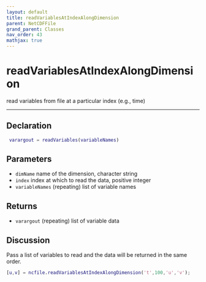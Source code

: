 ```yaml
---
layout: default
title: readVariablesAtIndexAlongDimension
parent: NetCDFFile
grand_parent: Classes
nav_order: 43
mathjax: true
---
```


#  readVariablesAtIndexAlongDimension

read variables from file at a particular index (e.g., time)


---

## Declaration
```matlab
 varargout = readVariables(variableNames)
```
## Parameters
+ `dimName`  name of the dimension, character string
+ `index`  index at which to read the data, positive integer
+ `variableNames`  (repeating) list of variable names

## Returns
+ `varargout`  (repeating) list of variable data

## Discussion

  Pass a list of variables to read and the data will be
  returned in the same order.
 
  ```matlab
  [u,v] = ncfile.readVariablesAtIndexAlongDimension('t',100,'u','v');
  ```
 
            
